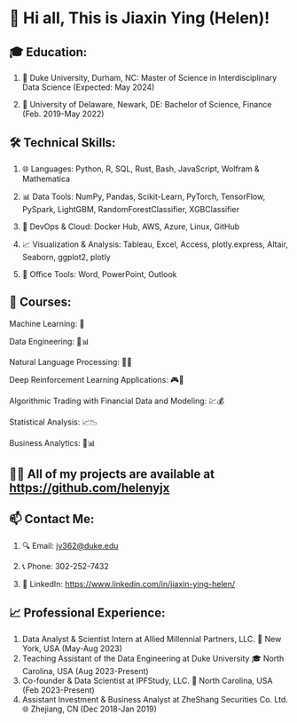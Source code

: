# 👋 Hi all, This is Jiaxin Ying (Helen)!

## 🎓 Education:
1. 🔭 Duke University, Durham, NC: Master of Science in Interdisciplinary Data Science (Expected: May 2024)
   
3. 🏫  University of Delaware, Newark, DE: Bachelor of Science, Finance (Feb. 2019-May 2022) 

## 🛠 Technical Skills:
1. 🌐 Languages: Python, R, SQL, Rust, Bash, JavaScript, Wolfram & Mathematica
   
2. 📊 Data Tools: NumPy, Pandas, Scikit-Learn, PyTorch, TensorFlow, PySpark, LightGBM, RandomForestClassifier, XGBClassifier
   
3. 🚀 DevOps & Cloud: Docker Hub, AWS, Azure, Linux, GitHub
   
4. 📈 Visualization & Analysis: Tableau, Excel, Access, plotly.express, Altair, Seaborn, ggplot2, plotly

5. 📄 Office Tools: Word, PowerPoint, Outlook

## 📘 Courses: 

Machine Learning: 🤖

Data Engineering: 🔨📊

Natural Language Processing: 💬📝

Deep Reinforcement Learning Applications: 🎮🤖

Algorithmic Trading with Financial Data and Modeling: 💹💰

Statistical Analysis: 📈📉

Business Analytics: 👔📊

## 👨‍💻 All of my projects are available at https://github.com/helenyjx

## 📫 Contact Me:
1. 🔍 Email: jy362@duke.edu
   
2. 📞 Phone: 302-252-7432
   
3. 📄 LinkedIn: https://www.linkedin.com/in/jiaxin-ying-helen/

## 📈 Professional Experience:
1. Data Analyst & Scientist Intern at Allied Millennial Partners, LLC. 🗽 New York, USA (May-Aug 2023)
2. Teaching Assistant of the Data Engineering at Duke University 🎓 North Carolina, USA (Aug 2023-Present)
3. Co-founder & Data Scientist at IPFStudy, LLC. 🚀 North Carolina, USA (Feb 2023-Present)
4. Assistant Investment & Business Analyst at ZheShang Securities Co. Ltd. 🌐 Zhejiang, CN (Dec 2018-Jan 2019)
